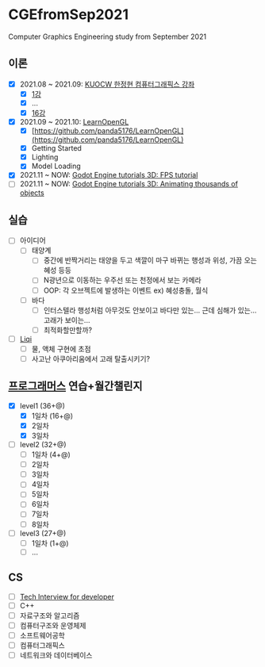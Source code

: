 # CGEfromSep2021
Computer Graphics Engineering study from September 2021

## 이론
- [X] 2021.08 ~ 2021.09: [KUOCW 한정현 컴퓨터그래픽스 강좌](https://youtube.com/playlist?list=PLYEC1V9tJOl03WLDoUEKbiYW_Xt4W6LTl)
  - [X] [1강](https://panda5176.github.io/computergraphics-kuocw/2021/08/24/01.html)
  - [X] ...
  - [X] [16강](https://panda5176.github.io/computergraphics-kuocw/2021/09/11/02.html)
- [X] 2021.09 ~ 2021.10: [LearnOpenGL](https://learnopengl.com)
  - [X] [https://github.com/panda5176/LearnOpenGL](https://github.com/panda5176/LearnOpenGL)
  - [X] Getting Started
  - [X] Lighting
  - [X] Model Loading
- [X] 2021.11 ~ NOW: [Godot Engine tutorials 3D: FPS tutorial](https://docs.godotengine.org/en/stable/tutorials/3d/fps_tutorial/index.html)
- [ ] 2021.11 ~ NOW: [Godot Engine tutorials 3D: Animating thousands of objects](https://docs.godotengine.org/en/stable/tutorials/3d/vertex_animation/index.html)
## 실습
- [ ] 아이디어
  - [ ] 태양계
    - [ ] 중간에 반짝거리는 태양을 두고 색깔이 마구 바뀌는 행성과 위성, 가끔 오는 혜성 등등
    - [ ] N광년으로 이동하는 우주선 또는 천정에서 보는 카메라
    - [ ] OOP: 각 오브젝트에 발생하는 이벤트 ex) 혜성충돌, 월식
  - [ ] 바다
    - [ ] 인터스텔라 행성처럼 아무것도 안보이고 바다만 있는... 근데 심해가 있는... 고래가 보이는... 
    - [ ] 최적화할만할까?
- [ ] [Liqi](https://github.com/panda5176/liqi)
  - [ ] 물, 액체 구현에 초점
  - [ ] 사고난 아쿠아리움에서 고래 탈출시키기?
## [프로그래머스](https://programmers.co.kr/learn/challenges) 연습+월간챌린지
- [X] level1 (36+@)
  - [X] 1일차 (16+@)
  - [X] 2일차
  - [X] 3일차
- [ ] level2 (32+@)
  - [ ] 1일차 (4+@)
  - [ ] 2일차
  - [ ] 3일차
  - [ ] 4일차
  - [ ] 5일차
  - [ ] 6일차
  - [ ] 7일차
  - [ ] 8일차
- [ ] level3 (27+@)
  - [ ] 1일차 (1+@)
  - [ ] ...
## CS
- [ ] [Tech Interview for developer](https://gyoogle.dev/blog)
- [ ] C++
- [ ] 자료구조와 알고리즘
- [ ] 컴퓨터구조와 운영체제
- [ ] 소프트웨어공학
- [ ] 컴퓨터그래픽스
- [ ] 네트워크와 데이터베이스
